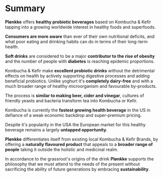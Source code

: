 # Summary


**Plønkke** offers **healthy probiotic beverages** based on Kombucha & Kefir tapping into a growing worldwide interest in healthy foods and superfoods.

**Consumers are more aware** than ever of their own nutritional deficits, and what poor eating and drinking habits can do in terms of their long-term health.

**Soft drinks** are considered to be a major **contributor to the rise of obesity** and the number of people with **diabetes** is reaching epidemic proportions.

Kombucha & Kefir make **excellent probiotic drinks** without the detrimental effects on health by actively supporting digestive processes and adding beneficial probiotics.
Unlike yoghurt it's **completely dairy-free** and with a much broader range of healthy microorganism and favourable by-products.

The process is **similar to making beer, cider and vinegar**, cultures of friendly yeasts and bacteria transform tea into Kombucha or Kefir.

Kombucha is currently the **fastest growing health beverage** in the US in defiance of a weak economic backdrop and super-premium pricing.

Despite it's popularity in the USA the European market for this healthy beverage remains a largely **untapped opportunity**.

**Plønkke** differentiates itself from existing local Kombucha & Kefir Brands, by offering a **naturally flavoured product** that appeals to a **broader range of people** taking it outside the holistic and medicinal realm.

In accordance to the grassroot's origins of the drink **Plønkke** supports the philosophy that we must attend to the needs of the present without sacrificing the ability of future generations by embracing **sustainability**.
